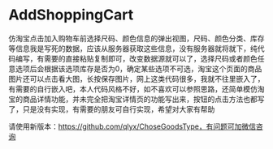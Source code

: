 # AddShoppingCart
仿淘宝点击加入购物车前选择尺码、颜色信息的弹出视图，尺码、颜色分类、库存等信息我是写死的数据，应该从服务器获取这些信息，没有服务器就将就下，纯代码编写，有需要的直接粘贴复制即可，改变数据源就可以了，选择尺码或者颜色任意选项后会根据该选项库存是否为0，确定某些选项不可选，淘宝这个页面的商品图片还可以点击看大图，长按保存图片，网上这类代码很多，我就不往里嵌入了，有需要的自行嵌入吧，本人代码风格不好，如不喜欢可以参照思路，还简单模仿淘宝的商品详情功能，并未完全把淘宝详情页的功能写出来，按钮的点击方法也都写了，只是没有实现，有需要的朋友可自行实现，希望对大家有帮助



请使用新版本：https://github.com/qlyx/ChoseGoodsType，有问题可加微信咨询
